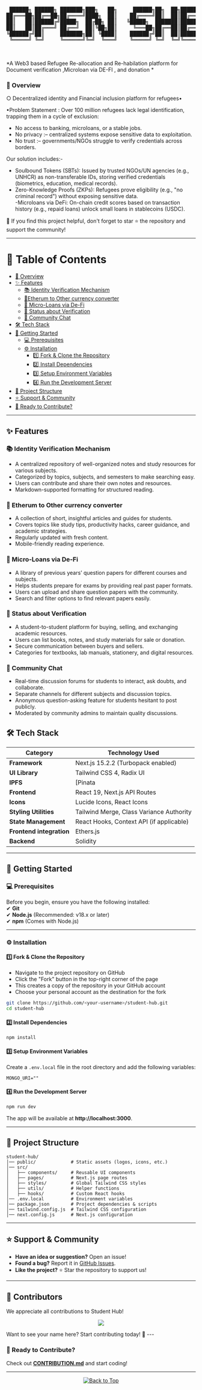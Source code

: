 <a id="top"></a>

<pre align="center">
 ██████╗ ██████╗ ███████╗███╗   ██╗     ██████╗██╗  ██╗███████╗██╗     ████████╗███████╗██████╗ 
██╔═══██╗██╔══██╗██╔════╝████╗  ██║    ██╔════╝██║  ██║██╔════╝██║     ╚══██╔══╝██╔════╝██╔══██╗
██║   ██║██████╔╝█████╗  ██╔██╗ ██║   ╚█████╗  ███████║█████╗  ██║        ██║   █████╗  ██████╔╝
██║   ██║██╔═══╝ ██╔══╝  ██║╚██╗██║     ╚═══██╗██╔══██║██╔══╝  ██║        ██║   ██╔══╝  ██╔══██╗
╚██████╔╝██║     ███████╗██║ ╚████║    ██████╔╝██║  ██║███████╗███████╗   ██║   ███████╗██║  ██║
 ╚═════╝ ╚═╝     ╚══════╝╚═╝  ╚═══╝    ╚═════╝ ╚═╝  ╚═╝╚══════╝╚══════╝   ╚═╝   ╚══════╝╚═╝  ╚═╝


</pre>

<p align="center">
  
</p>



*A Web3 based Refugee Re-allocation and Re-habilation platform for Document verification ,Microloan via DE-FI , and donation *  

### **🚀 Overview**  
○ Decentralized identity and Financial inclusion platform for refugees•

•Problem Statement :
Over  100 million refugees lack legal identification, trapping them in a cycle of exclusion:  
 - No access to banking, microloans, or a stable jobs.  
 - No privacy :– centralized systems expose sensitive data to exploitation.  
 - No trust :– governments/NGOs struggle to verify credentials across borders.

Our solution includes:-
 - Soulbound Tokens (SBTs): Issued by trusted NGOs/UN agencies (e.g., UNHCR) as non-transferable IDs, storing verified credentials (biometrics, education, medical records).  
 - Zero-Knowledge Proofs (ZKPs): Refugees prove eligibility (e.g., "no criminal record") without exposing sensitive data.  
 -Microloans via DeFi: On-chain credit scores based on transaction history (e.g., repaid loans) unlock small loans in stablecoins (USDC).


🌟 If you find this project helpful, don't forget to star ⭐ the repository and support the community!

---

# 📌 Table of Contents

- [🚀 Overview](#-overview)
- [✨ Features](#-features)
  - [📚 Identity Verification Mechanism ](#-notes--study-materials)
  - [📖Etherum to Other currency converter ](#-quick-reads)
  - [📄 Micro-Loans via De-Fi ](#-question-papers-repository)
  - [🛒 Status about Verification ](#-student-marketplace)
  - [💬 Community Chat](#-community-chat)
- [🛠 Tech Stack](#-tech-stack)
- [📌 Getting Started](#-getting-started)
  - [💻 Prerequisites](#-prerequisites)
  - [⚙️ Installation](#-installation)
    - [1️⃣ Fork & Clone the Repository](#1%EF%B8%8F%E2%83%A3-fork--clone-the-repository)
    - [2️⃣ Install Dependencies](#2%EF%B8%8F%E2%83%A3-install-dependencies)
    - [3️⃣ Setup Environment Variables](#3%EF%B8%8F%E2%83%A3-setup-environment-variables)
    - [4️⃣ Run the Development Server](#4%EF%B8%8F%E2%83%A3-run-the-development-server)
- [📁 Project Structure](#-project-structure)
- [⭐ Support & Community](#-support--community)
- [🚀 Ready to Contribute?](#-ready-to-contribute)

---

## ✨ Features 

### 📚 Identity Verification Mechanism
- A centralized repository of well-organized notes and study resources for various subjects.  
- Categorized by topics, subjects, and semesters to make searching easy.  
- Users can contribute and share their own notes and resources.  
- Markdown-supported formatting for structured reading.  

### 📖 Etherum to Other currency converter 
- A collection of short, insightful articles and guides for students.  
- Covers topics like study tips, productivity hacks, career guidance, and academic strategies.  
- Regularly updated with fresh content.  
- Mobile-friendly reading experience.  

### 📄 Micro-Loans via De-Fi  
- A library of previous years’ question papers for different courses and subjects.  
- Helps students prepare for exams by providing real past paper formats.  
- Users can upload and share question papers with the community.  
- Search and filter options to find relevant papers easily.  

### 🛒  Status about Verification 
- A student-to-student platform for buying, selling, and exchanging academic resources.  
- Users can list books, notes, and study materials for sale or donation.  
- Secure communication between buyers and sellers.  
- Categories for textbooks, lab manuals, stationery, and digital resources.  

### 💬 Community Chat  
- Real-time discussion forums for students to interact, ask doubts, and collaborate.  
- Separate channels for different subjects and discussion topics.  
- Anonymous question-asking feature for students hesitant to post publicly.  
- Moderated by community admins to maintain quality discussions.  

## **🛠 Tech Stack**  

| **Category**  | **Technology Used**  |
|--------------|-------------------|
| **Framework**  | Next.js 15.2.2 (Turbopack enabled)  |
| **UI Library**  | Tailwind CSS 4, Radix UI  |
| **IPFS**  | [Pinata  |
| **Frontend**  | React 19, Next.js API Routes  |
| **Icons**  | Lucide Icons, React Icons  |
| **Styling Utilities**  | Tailwind Merge, Class Variance Authority  |
| **State Management**  | React Hooks, Context API (if applicable)  |
| **Frontend integration**  | Ethers.js |
| **Backend**  | Solidity | 

---

## **📌 Getting Started**  

### **💻 Prerequisites**  
Before you begin, ensure you have the following installed:  
✔ **Git**  
✔ **Node.js** (Recommended: v18.x or later)  
✔ **npm** (Comes with Node.js)  

---

### **⚙️ Installation**  

#### **1️⃣ Fork & Clone the Repository**  
- Navigate to the project repository on GitHub
- Click the "Fork" button in the top-right corner of the page
- This creates a copy of the repository in your GitHub account
- Choose your personal account as the destination for the fork
```bash
git clone https://github.com/<your-username>/student-hub.git
cd student-hub
```

#### **2️⃣ Install Dependencies**  
```bash
npm install
```

#### **3️⃣ Setup Environment Variables**  
Create a `.env.local` file in the root directory and add the following variables:  
```plaintext
MONGO_URI=""
```

#### **4️⃣ Run the Development Server**  
```bash
npm run dev
```
The app will be available at **http://localhost:3000**.  

---

## **📁 Project Structure**  

```plaintext
student-hub/
│── public/             # Static assets (logos, icons, etc.)
│── src/
│   ├── components/     # Reusable UI components
│   ├── pages/          # Next.js page routes
│   ├── styles/         # Global Tailwind CSS styles
│   ├── utils/          # Helper functions
│   ├── hooks/          # Custom React hooks
│── .env.local          # Environment variables
│── package.json        # Project dependencies & scripts
│── tailwind.config.js  # Tailwind CSS configuration
│── next.config.js      # Next.js configuration
```

---

## **⭐ Support & Community**  
- **Have an idea or suggestion?** Open an issue!  
- **Found a bug?** Report it in [GitHub Issues](https://github.com/iiitl/student-hub/issues). 
- **Like the project?** ⭐ Star the repository to support us!  

---
## 👥 Contributors  

We appreciate all contributions to Student Hub! 

<p align="center">
  <a href="https://github.com/iiitl/student-hub/graphs/contributors">
    <img src="https://contrib.rocks/image?repo=iiitl/student-hub" />
  </a>
</p>
Want to see your name here? Start contributing today! 🚀  
---

### **🚀 Ready to Contribute?**  
Check out **[CONTRIBUTION.md](CONTRIBUTION.md)** and start coding!  

---

<p align="center">
  <a href="#top">
    <img src="https://img.shields.io/badge/%E2%AC%86-Back%20to%20Top-blue?style=for-the-badge" alt="Back to Top"/>
  </a>
</p>
